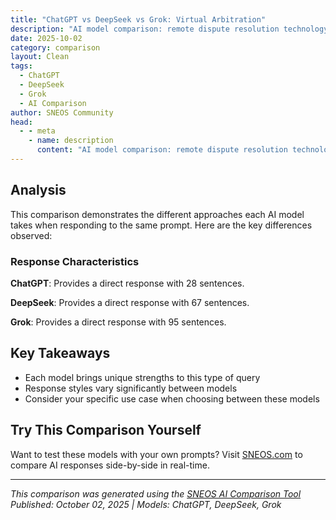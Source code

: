 ```yaml
---
title: "ChatGPT vs DeepSeek vs Grok: Virtual Arbitration"
description: "AI model comparison: remote dispute resolution technology..."
date: 2025-10-02
category: comparison
layout: Clean
tags:
  - ChatGPT
  - DeepSeek
  - Grok
  - AI Comparison
author: SNEOS Community
head:
  - - meta
    - name: description
      content: "AI model comparison: remote dispute resolution technology..."
---
```


<ChatComparison
  title="ChatGPT vs DeepSeek vs Grok: Virtual Arbitration"
  prompt="remote dispute resolution technology"
  :responses='{
    "ChatGPT": "Remote dispute resolution technology refers to digital tools and platforms designed to facilitate the resolution of conflicts and disputes without requiring the parties to meet in person. These technologies support various forms of alternative dispute resolution (ADR), such as negotiation, mediation, arbitration, and online dispute resolution (ODR).\n\n### Key Features and Components:\n1. **Video Conferencing:** Enables real-time communication between parties, mediators, or arbitrators.\n2. **Secure Document Sharing:** Allows parties to exchange evidence, contracts, and other relevant documents securely.\n3. **Case Management Systems:** Tools to organize, track, and manage dispute cases and workflows.\n4. **Automated Negotiation Tools:** Platforms that assist parties in reaching agreements through guided negotiation processes.\n5. **AI-Powered Assistance:** Some systems use artificial intelligence to analyze case data, suggest solutions, or facilitate communication.\n6. **Online Arbitration Platforms:** Provide a fully digital environment for conducting arbitrations, including hearings and rulings.\n7. **Confidentiality and Security:** Encryption and secure authentication methods to protect sensitive information.\n\n### Benefits:\n- **Accessibility:** Enables parties in different locations to resolve disputes without travel.\n- **Cost-Effectiveness:** Reduces costs related to travel, venue, and time.\n- **Speed:** Often results in faster resolution compared to traditional court proceedings.\n- **Flexibility:** Scheduling and participation are more convenient.\n- **Transparency:** Digital records of communications and decisions can be maintained.\n\n### Examples of Remote Dispute Resolution Platforms:\n- **Modria:** An ODR platform designed for government agencies and private entities.\n- **Matterhorn:** Features video mediation and document sharing tools.\n- **FairClaims:** Online arbitration and mediation for small claims.\n- **CyberSettle:** Uses negotiation technology to facilitate settlement.\n\n### Use Cases:\n- Consumer disputes (e.g., e-commerce conflicts)\n- Insurance claims\n- Workplace disputes\n- Family law matters (divorce settlements, custody)\n- Commercial contract disagreements\n\nIf you need information on a specific platform or type of remote dispute resolution technology, please let me know!",
    "DeepSeek": "Of course. This is a fantastic and highly relevant topic. Remote Dispute Resolution (RDR) technology refers to the suite of digital tools and platforms used to facilitate the resolution of conflicts without the need for physical, in-person meetings.\n\nIt has evolved from a niche concept to a mainstream necessity, accelerated by the COVID-19 pandemic and the global shift towards digital workflows.\n\n### Core Technologies and Platforms\n\nRDR isn\u0027t a single technology but an ecosystem. Here\u2019s a breakdown of its key components:\n\n**1. Online Dispute Resolution (ODR) Platforms:**\nThese are the dedicated, all-in-one systems designed specifically for resolving disputes.\n*   **Examples:** Modria, Matterhorn, Immediation, Solomonic.\n*   **Key Features:**\n    *   **Case Management:** A centralized dashboard for filing claims, uploading documents, tracking progress, and managing communications.\n    *   **Negotiation \u0026 Mediation Tools:** Secure messaging, offer/counter-offer systems, and blind bidding (often used in monetary settlements).\n    *   **Video Conferencing:** Integrated, secure video rooms for mediation or arbitration hearings.\n    *   **Document \u0026 Evidence Repository:** A secure place to store and share contracts, photos, emails, and other evidence.\n    *   **Scheduling \u0026 Calendaring:** Automated tools to find mutually agreeable times for sessions.\n    *   **E-Signature:** For finalizing settlement agreements.\n\n**2. Enabling Technologies (Used within ODR or Standalone):**\nThese are common commercial technologies adapted for the dispute resolution context.\n*   **Video Conferencing:** Zoom, Microsoft Teams, Webex. They are often enhanced with security features and virtual \u0022breakout rooms\u0022 for private caucuses in mediation.\n*   **Secure Document Sharing \u0026 E-Signature:** Platforms like DocuSign, Dropbox Business, and SharePoint ensure document integrity and authentication.\n*   **Collaborative Workspaces:** Tools like Miro or Mural can be used for visual brainstorming and problem-solving during mediation sessions.\n*   **Artificial Intelligence (AI) and Data Analytics:**\n    *   **Predictive Analytics:** Analyzing past case data to predict likely outcomes, helping parties assess the strength of their position.\n    *   **Document Analysis:** AI can quickly review thousands of documents (e-discovery) to find relevant evidence.\n    *   **Smart Triage:** Chatbots and automated systems can guide users through initial intake, categorize their dispute, and direct them to the most appropriate resolution path.\n\n### Key Applications and Use Cases\n\nRDR technology is being used across a wide spectrum of disputes:\n\n*   **Courts:** For small claims, family law, landlord-tenant, and traffic disputes. It increases access to justice and reduces court backlogs.\n*   **E-Commerce:** Platforms like eBay and Amazon have used ODR for years to resolve buyer-seller conflicts automatically.\n*   **Consumer Disputes:** Between customers and companies regarding billing, services, or products.\n*   **Workplace Conflicts:** HR departments use it for internal mediation and grievance procedures.\n*   **Commercial and International Arbitration:** High-stakes arbitrations are increasingly conducted remotely to save on travel costs and time.\n*   **Insurance Claims:** Streamlining the negotiation and settlement process.\n\n### Major Benefits\n\nThe adoption of RDR technology offers significant advantages:\n\n1.  **Increased Access to Justice (A2J):** Lowers geographical and economic barriers. People in rural areas or with mobility issues can participate fully.\n2.  **Convenience and Efficiency:** Saves time and money on travel. Sessions can be scheduled more flexibly.\n3.  **Cost-Effectiveness:** Reduces overheads for providers (less physical space needed) and costs for parties (no travel, less attorney time).\n4.  **Speed:** Automated processes and easier scheduling can lead to faster resolutions.\n5.  **Transparency and Organization:** All communications and documents are stored in one place, creating a clear audit trail.\n6.  **Scalability:** Technology allows a single mediator or institution to handle a much larger volume of cases.\n\n### Challenges and Considerations\n\nDespite the benefits, there are important challenges to address:\n\n1.  **Digital Divide:** Not everyone has reliable internet access, a suitable device, or the digital literacy to participate effectively.\n2.  **Security and Privacy:** Ensuring confidential communications and securely storing sensitive data is paramount. Platforms must use end-to-end encryption and comply with regulations like GDPR or HIPAA.\n3.  **Impacts on Rapport and Communication:** Reading non-verbal cues can be harder on video. Building trust and rapport between parties and a neutral can be more challenging remotely.\n4.  **Technology Glitches:** Audio lag, frozen video, and connectivity issues can disrupt the flow of a sensitive conversation and undermine the process.\n5.  **Legal and Ethical Concerns:** Issues like ensuring a fair process, verifying participant identity, and navigating different jurisdictional rules for online proceedings.\n6.  **User Experience (UX):** If the platform is not intuitive, it can create frustration and hinder participation, especially for those less tech-savvy.\n\n### The Future of Remote Dispute Resolution\n\nThe field is rapidly evolving. Key future trends include:\n\n*   **Integration of Advanced AI:** AI will move beyond analysis to potentially act as a \u0022neutral assistant,\u0022 suggesting creative settlement options or identifying common ground.\n*   **Immersive Technologies:** The use of Virtual Reality (VR) for mediation, creating a more engaging and \u0022present\u0022 environment than a 2D video call.\n*   **Blockchain for Smart Contracts:** Disputes arising from smart contracts could be automatically routed to an ODR system, with settlements automatically executed on the blockchain.\n*   **Hybrid Models:** A blend of asynchronous (messaging, document review) and synchronous (live video) processes tailored to the specific needs of the dispute.\n*   **Greater Standardization and Regulation:** As RDR becomes more common, we will see the development of universal standards for security, ethics, and practice.\n\n### Conclusion\n\nRemote Dispute Resolution technology is fundamentally transforming the landscape of conflict resolution. It is no longer just an alternative but is becoming a primary and often preferred method for resolving a wide array of disputes. While challenges remain, the ongoing development of more secure, intuitive, and powerful tools promises to make justice and conflict resolution more accessible, efficient, and effective for everyone.",
    "Grok": "Remote dispute resolution (RDR) technology refers to digital tools and platforms designed to facilitate the resolution of conflicts or disputes without the need for physical, in-person interactions. These technologies have become increasingly important with the rise of globalization, remote work, and the need for efficient, cost-effective solutions to disputes. RDR encompasses a range of methods, including online mediation, arbitration, negotiation, and other alternative dispute resolution (ADR) processes. Below is an overview of remote dispute resolution technology, its components, benefits, challenges, and examples.\n\n---\n\n### **Key Components of Remote Dispute Resolution Technology**\n\n1. **Video Conferencing Tools**:\n   - Platforms like Zoom, Microsoft Teams, or Cisco Webex enable face-to-face communication between disputing parties, mediators, or arbitrators.\n   - Features such as breakout rooms allow for private discussions or caucuses during mediation sessions.\n\n2. **Document Sharing and Collaboration Tools**:\n   - Secure file-sharing platforms (e.g., Google Drive, Dropbox, or specialized legal tools) enable parties to exchange evidence, contracts, or written statements.\n   - E-signature tools like DocuSign facilitate the signing of settlement agreements remotely.\n\n3. **Online Dispute Resolution (ODR) Platforms**:\n   - Dedicated ODR platforms like Modria, eBay Resolution Center, or Cybersettle provide end-to-end solutions for managing disputes, including case filing, communication, and resolution tracking.\n   - These platforms often integrate AI or automated negotiation tools to assist in reaching settlements.\n\n4. **Artificial Intelligence and Automation**:\n   - AI tools analyze case data, predict outcomes, and suggest fair resolutions based on historical data or legal precedents.\n   - Chatbots or automated systems guide users through the dispute resolution process, reducing the need for human intervention in straightforward cases.\n\n5. **Secure Communication Channels**:\n   - Encrypted messaging and email systems ensure confidentiality and data protection, which are critical for sensitive disputes.\n   - Blockchain technology is sometimes used to create tamper-proof records of agreements or communications.\n\n---\n\n### **Types of Remote Dispute Resolution**\n\n1. **Online Mediation**:\n   - A neutral third party facilitates discussions between disputing parties over a virtual platform to help them reach a mutually acceptable solution.\n\n2. **Online Arbitration**:\n   - A neutral arbitrator hears arguments and evidence via online platforms and delivers a binding decision.\n\n3. **Negotiation Platforms**:\n   - Automated or AI-driven tools help parties negotiate settlements without direct interaction, often used in e-commerce or small claims disputes.\n\n4. **Crowdsourced or Community-Based Resolution**:\n   - Platforms allow community input or peer review to resolve disputes, often seen in online marketplaces or forums.\n\n---\n\n### **Benefits of Remote Dispute Resolution Technology**\n\n1. **Accessibility**:\n   - Parties can participate from anywhere in the world, reducing travel costs and time.\n   - Especially beneficial for individuals in remote or underserved areas with limited access to traditional legal systems.\n\n2. **Cost-Effectiveness**:\n   - Eliminates expenses related to physical venues, travel, and in-person legal proceedings.\n   - Many ODR platforms offer affordable or free services for small disputes.\n\n3. **Speed**:\n   - Disputes can be resolved faster through streamlined digital processes and automated tools.\n   - Reduces backlog in traditional court systems by diverting cases to online resolution.\n\n4. **Convenience and Flexibility**:\n   - Asynchronous communication allows parties to respond at their convenience, accommodating different time zones and schedules.\n\n5. **Confidentiality and Security**:\n   - Encrypted platforms and secure data storage protect sensitive information.\n   - Reduces the risk of public exposure compared to open court proceedings.\n\n---\n\n### **Challenges of Remote Dispute Resolution Technology**\n\n1. **Digital Divide**:\n   - Not all parties have access to reliable internet, devices, or the digital literacy required to use RDR tools effectively.\n   - This can exacerbate inequalities in access to justice.\n\n2. **Lack of Personal Interaction**:\n   - Virtual settings may hinder the ability to read body language or build rapport, which can be critical in mediation.\n   - Emotional nuances may be lost in text-based or asynchronous communication.\n\n3. **Security and Privacy Concerns**:\n   - Cybersecurity risks, such as data breaches or hacking, can compromise sensitive information.\n   - Ensuring compliance with data protection laws (e.g., GDPR, HIPAA) is essential.\n\n4. **Enforceability**:\n   - Agreements or decisions reached through remote processes may face challenges in enforcement, especially across jurisdictions with differing legal frameworks.\n   - Lack of standardization in ODR processes can lead to inconsistencies.\n\n5. **Bias in Automation**:\n   - AI and automated tools may reflect biases in their algorithms or training data, potentially leading to unfair outcomes.\n\n---\n\n### **Examples of Remote Dispute Resolution Technology**\n\n1. **eBay Resolution Center**:\n   - Handles disputes between buyers and sellers on the platform using automated tools and escalation to human mediators if needed.\n\n2. **Modria**:\n   - An ODR platform that provides customizable solutions for businesses and governments to resolve disputes online.\n\n3. **Cybersettle**:\n   - A platform for automated negotiation, often used in insurance claims and personal injury cases, where parties submit offers anonymously until a settlement is reached.\n\n4. **SquareTrade**:\n   - An online mediation service for resolving consumer disputes, often integrated with e-commerce platforms.\n\n5. **Court-Integrated ODR Systems**:\n   - Some judicial systems, like those in the UK and Canada, have implemented ODR for small claims and family disputes (e.g., British Columbia\u2019s Civil Resolution Tribunal).\n\n---\n\n### **Applications of Remote Dispute Resolution**\n\n1. **E-Commerce Disputes**:\n   - Resolving issues like non-delivery, defective products, or payment disputes between buyers and sellers on platforms like Amazon or eBay.\n\n2. **Workplace Conflicts**:\n   - Mediating disputes between remote employees or between employees and employers over issues like contracts or workplace policies.\n\n3. **Family Law**:\n   - Handling divorce settlements, child custody disputes, or property division through online mediation to avoid lengthy court battles.\n\n4. **Small Claims**:\n   - Offering a quick and affordable resolution for minor financial disputes without the need for traditional court appearances.\n\n5. **International Disputes**:\n   - Facilitating cross-border commercial disputes where parties are in different countries, avoiding complex jurisdictional issues.\n\n---\n\n### **Future Trends in Remote Dispute Resolution Technology**\n\n1. **Integration of Advanced AI**:\n   - Enhanced AI tools for predictive analytics, automated decision-making, and personalized dispute resolution strategies.\n\n2. **Blockchain for Transparency**:\n   - Using blockchain to create immutable records of agreements, communications, and decisions for greater trust and enforceability.\n\n3. **Virtual Reality (VR) and Augmented Reality (AR)**:\n   - VR platforms could simulate courtroom or mediation environments, providing a more immersive and interactive experience.\n\n4. **Increased Adoption by Courts**:\n   - More judicial systems are expected to integrate ODR for efficiency, especially post-COVID-19, as remote proceedings have proven viable.\n\n5. **Standardization and Regulation**:\n   - Development of global standards and ethical guidelines for ODR to ensure fairness, accessibility, and enforceability.\n\n---\n\n### **Conclusion**\n\nRemote dispute resolution technology is transforming the way conflicts are managed by making the process more accessible, efficient, and cost-effective. While challenges like the digital divide and security concerns remain, ongoing advancements in AI, blockchain, and virtual platforms are paving the way for more robust solutions. As adoption continues to grow, RDR technology has the potential to significantly reduce the burden on traditional legal systems and provide equitable access to justice worldwide. If you\u0027re looking to implement or learn more about a specific RDR tool or platform, let me know, and I can dive deeper into that area!"
  }'
  published-date="00:15"
/>

## Analysis

This comparison demonstrates the different approaches each AI model takes when responding to the same prompt. Here are the key differences observed:

### Response Characteristics

**ChatGPT**: Provides a direct response with 28 sentences. 

**DeepSeek**: Provides a direct response with 67 sentences. 

**Grok**: Provides a direct response with 95 sentences. 

## Key Takeaways

- Each model brings unique strengths to this type of query
- Response styles vary significantly between models
- Consider your specific use case when choosing between these models

## Try This Comparison Yourself

Want to test these models with your own prompts? Visit [SNEOS.com](https://sneos.com) to compare AI responses side-by-side in real-time.

---

*This comparison was generated using the [SNEOS AI Comparison Tool](https://sneos.com)*
*Published: October 02, 2025 | Models: ChatGPT, DeepSeek, Grok*
